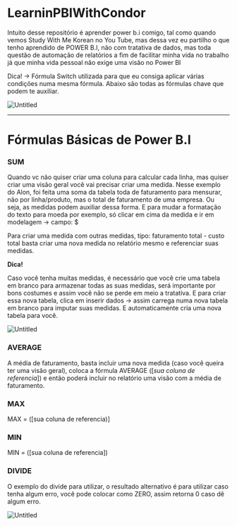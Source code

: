 # LearninPBIWithCondor
Intuito desse repositório é aprender power b.i comigo, tal como quando vemos Study With Me Korean no You Tube, mas dessa vez eu partilho o que tenho aprendido de POWER B.I, não com tratativa de dados, mas toda questão de automação de relatórios a fim de facilitar minha vida no trabalho já que minha vida pessoal não exige uma visão no Power BI

Dica! → Fórmula Switch utilizada para que eu consiga aplicar várias condições numa mesma fórmula. Abaixo são todas as fórmulas chave que podem te auxiliar.

![Untitled](https://prod-files-secure.s3.us-west-2.amazonaws.com/1ac2abe9-3861-4bdd-a3a6-d9e5e04315e9/dd5924ee-3fa5-43d8-bb87-ff9e54247a10/Untitled.png)

---

# Fórmulas Básicas de Power B.I

### SUM

Quando vc não quiser criar uma coluna para calcular cada linha, mas quiser criar uma visão geral você vai precisar criar uma medida. Nesse exemplo do Alon, foi feita uma soma da tabela toda de faturamento para mensurar, não por linha/produto, mas o total de faturamento de uma empresa. Ou seja, as medidas podem auxiliar dessa forma. E para mudar a formatação do texto para moeda por exemplo, só clicar em cima da medida e ir em modelagem → campo: $

Para criar uma medida com outras medidas, tipo: faturamento total - custo total basta criar uma nova medida no relatório mesmo e referenciar suas medidas.

**Dica!**

Caso você tenha muitas medidas, é necessário que você crie uma tabela em branco para armazenar todas as suas medidas, será importante por bons costumes e assim você não se perde em meio a tratativa. E para criar essa nova tabela, clica em inserir dados → assim carrega numa nova tabela em branco para imputar suas medidas. E automaticamente cria uma nova tabela para você.

![Untitled](https://prod-files-secure.s3.us-west-2.amazonaws.com/1ac2abe9-3861-4bdd-a3a6-d9e5e04315e9/afd8b79e-e404-4235-b2b1-a43377d4425a/Untitled.png)

### AVERAGE

A média de faturamento, basta incluir uma nova medida (caso você queira ter uma visão geral), coloca a fórmula AVERAGE ([*sua coluna de referencia*]) e então poderá incluir no relatório uma visão com a média de faturamento. 

### MAX

MAX = ([sua coluna de referencia)]

### MIN

MIN = ([sua coluna de referencia])

### DIVIDE

O exemplo do divide para utilizar, o resultado alternativo é para utilizar caso tenha algum erro, você pode colocar como ZERO, assim retorna 0 caso dê algum erro.

![Untitled](https://prod-files-secure.s3.us-west-2.amazonaws.com/1ac2abe9-3861-4bdd-a3a6-d9e5e04315e9/b740545e-ef12-4e3c-bf21-1fe355f6fd9f/Untitled.png)
